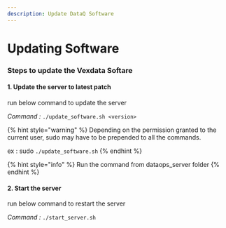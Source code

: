 ```yaml
---
description: Update DataQ Software
---
```


# Updating Software

### Steps to update the Vexdata Softare

#### 1. Update the server to latest patch

run below command to update the server

_Command :_ `./update_software.sh <version>`

{% hint style="warning" %}
Depending on the permission granted to the current user, sudo may have to be prepended to all the commands.

ex : sudo `./update_software.sh`
{% endhint %}

{% hint style="info" %}
Run the command from dataops\_server folder
{% endhint %}

#### 2. Start the server

run below command to restart the server

_Command :_ `./start_server.sh`
